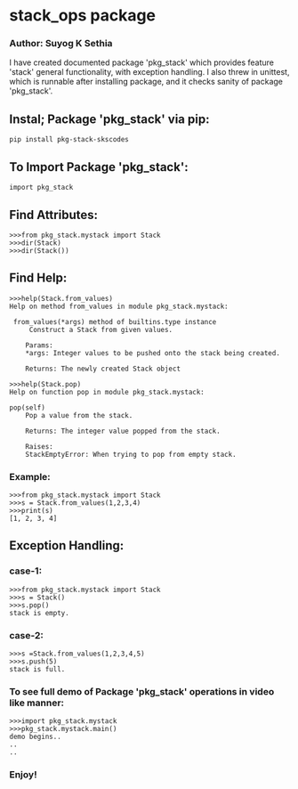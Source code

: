 # stack_ops package     #
### Author: Suyog K Sethia    ###     
     
I have created documented package 'pkg_stack' which provides feature 'stack' general functionality, with exception handling. I also threw in unittest, which is runnable after installing package, and it checks sanity of package 'pkg_stack'.      
     
## Instal; Package 'pkg_stack' via pip:             ##
```
pip install pkg-stack-skscodes
```         
      
## To Import Package 'pkg_stack':           ##
```
import pkg_stack
```     
    
## Find Attributes:      ##
```
>>>from pkg_stack.mystack import Stack
>>>dir(Stack)
>>>dir(Stack())
```     

## Find Help:  ##
```
>>>help(Stack.from_values)        
Help on method from_values in module pkg_stack.mystack:    
    
 from_values(*args) method of builtins.type instance    
     Construct a Stack from given values.    
    
    Params:    
    *args: Integer values to be pushed onto the stack being created.    
     
    Returns: The newly created Stack object
```    

```
>>>help(Stack.pop)
Help on function pop in module pkg_stack.mystack:

pop(self)
    Pop a value from the stack.
    
    Returns: The integer value popped from the stack.
    
    Raises:
    StackEmptyError: When trying to pop from empty stack.
```

### Example: ###   
```
>>>from pkg_stack.mystack import Stack                   
>>>s = Stack.from_values(1,2,3,4)           
>>>print(s)     
[1, 2, 3, 4]    
``` 
    
## Exception Handling:    ##           
### case-1:     ###
```
>>>from pkg_stack.mystack import Stack                    
>>>s = Stack()               
>>>s.pop()      
stack is empty.       
```

### case-2:  ###       
```
>>>s =Stack.from_values(1,2,3,4,5)            
>>>s.push(5)      
stack is full.     
```

### To see full demo of Package 'pkg_stack' operations in video like manner:    ###
```
>>>import pkg_stack.mystack     
>>>pkg_stack.mystack.main()         
demo begins..
..  
.. 
```

### Enjoy! ###   